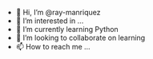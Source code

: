 - 👋 Hi, I’m @ray-manriquez
- 👀 I’m interested in ...
- 🌱 I’m currently learning Python
- 💞️ I’m looking to collaborate on learning
- 📫 How to reach me ...

<!---
ray-manriquez/ray-manriquez is a ✨ special ✨ repository because its `README.md` (this file) appears on your GitHub profile.
You can click the Preview link to take a look at your changes.
--->
